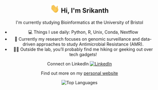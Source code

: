 <div align="center">
  <h2>
    <img src="https://raw.githubusercontent.com/khaeuk/khaeuk/master/assets/wave.gif" width="30px"> Hi, I'm Srikanth 
  </h2>
</div>  

<div align="center">
  <p>I'm currently studying Bioinformatics at the University of Bristol</p>
</div>

<div align="center">
  <ul>
    <li>💻 Things I use daily: Python, R, Unix, Conda, Nextflow</li>
    <li>🧬 Currently my research focuses on genomic surveillance and data-driven approaches to study Antimicrobial Resistance (AMR).</li>
    <li>🧗‍♂️ Outside the lab, you’ll probably find me hiking or geeking out over tech gadgets!</li>
  </ul>
</div>

<div align="center">
  <p>
    Connect on LinkedIn 
    <a href="https://www.linkedin.com/in/srikanthsrinivas27">
      <img src="https://img.shields.io/badge/-SrikanthSrinivas-blue?style=flat-square&logo=Linkedin&logoColor=white" alt="LinkedIn">
    </a>
  </p>
  <p>
    Find out more on my <a href="https://srikanth-srinvas.github.io/">personal website</a>
  </p>
</div>

<div align="center">
  <img src="https://github-readme-stats.vercel.app/api/top-langs/?username=srikanth-srinvas&layout=compact&theme=radical" alt="Top Languages">
</div>
